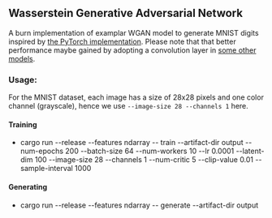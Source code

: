 ## Wasserstein Generative Adversarial Network
A burn implementation of examplar WGAN model to generate MNIST digits inspired by [the PyTorch implementation](https://bytepawn.com/training-a-pytorch-wasserstain-mnist-gan-on-google-colab.html). Please note that that better performance maybe gained by adopting a convolution layer in [some other models](https://github.com/Lornatang/WassersteinGAN-PyTorch).

### Usage:
For the MNIST dataset, each image has a size of 28x28 pixels and one color channel (grayscale), hence we use `--image-size 28 --channels 1` here.
#### Training
* cargo run --release --features ndarray -- train --artifact-dir output --num-epochs 200 --batch-size 64 --num-workers 10 --lr 0.0001 --latent-dim 100 --image-size 28 --channels 1 --num-critic 5 --clip-value 0.01 --sample-interval 1000
#### Generating
* cargo run --release --features ndarray -- generate --artifact-dir output
